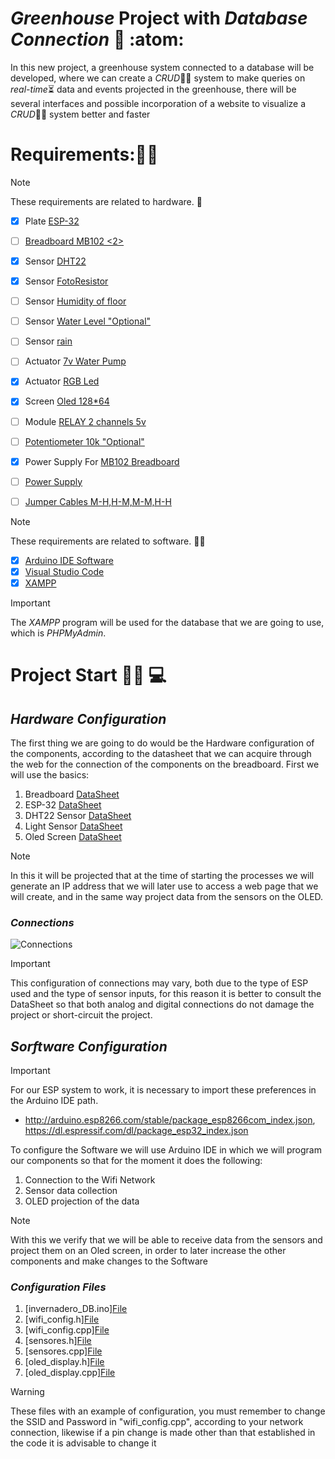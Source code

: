 # **_Greenhouse_ Project with _Database Connection_** :green_heart: :atom:

In this new project, a greenhouse system connected to a database will be developed, where we can create a _CRUD_:man_technologist: system to make queries on _real-time_:hourglass_flowing_sand: data and events projected in the greenhouse, there will be several interfaces and possible incorporation of a website to visualize a _CRUD_:technologist: system better and faster

# **Requirements:**:man_scientist:
> [!NOTE]
> These requirements are related to hardware. :mechanical_arm:

- [x] Plate [ESP-32](https://demosspro.com/arduino/47-tarjeta-de-desarrollo-esp-32-wifi-bluetooth.html)
- [ ] [Breadboard MB102 <2>](https://demosspro.com/protoboard-baquela-pcb/94-protoboard-mb102-830-puntos-blanca.html)
- [X] Sensor [DHT22](https://demosspro.com/sensores/207-sensor-humedad-y-temperatura-dht22.html)
- [X] Sensor [FotoResistor](https://demosspro.com/sensores/240-modulo-fotorresistencia-sensor-luz.html)
- [ ] Sensor [Humidity of floor](https://demosspro.com/sensores/208-sensor-de-humedad-suelo.html)
- [ ] Sensor [Water Level "Optional"](https://demosspro.com/sensores/210-sensor-nivel-agua.html)
- [ ] Sensor [rain](https://demosspro.com/sensores/209-sensor-lluvia.html)
- [ ] Actuator [7v Water Pump](https://demosspro.com/sensores/210-sensor-nivel-agua.html)
- [X] Actuator [RGB Led]()
- [X] Screen [Oled 128*64](https://demosspro.com/pantallas-display-matriz/84-display-pantalla-oled-096pulgada-128x64-dos-colores.html)
- [ ] Module [RELAY 2 channels 5v](https://demosspro.com/pantallas-display-matriz/84-display-pantalla-oled-096pulgada-128x64-dos-colores.html)
- [ ] [Potentiometer 10k "Optional"](https://demosspro.com/resistorleddiodocapacitor/511-potenciometro-10k.html)
- [X] Power Supply For [MB102 Breadboard](https://demosspro.com/bateriareguladorcargador/50-fuente-de-alimentacion-para-protoboard-mb102.html)
- [ ] [Power Supply](https://demosspro.com/busqueda?s=bateria)
- [ ] [Jumper Cables M-H,H-M,M-M,H-H](https://demosspro.com/busqueda?s=jumper)


> [!NOTE]
> These requirements are related to software. :man_technologist:

- [x] [Arduino IDE Software](https://www.arduino.cc/en/software)
- [X] [Visual Studio Code](https://code.visualstudio.com/)
- [X] [XAMPP](https://www.apachefriends.org/es/index.html)
> [!IMPORTANT]
> The _XAMPP_ program will be used for the database that we are going to use, which is _PHPMyAdmin_.

# **Project Start** 👩‍🔬 💻
## _Hardware Configuration_
The first thing we are going to do would be the Hardware configuration of the components, according to the datasheet that we can acquire through the web for the connection of the components on the breadboard. First we will use the basics:
1. Breadboard [DataSheet](https://agelectronica.lat/pdfs/textos/P/PROTO-BOARD.PDF)
2. ESP-32 [DataSheet](https://www.circuitstate.com/pinouts/doit-esp32-devkit-v1-wifi-development-board-pinout-diagram-and-reference/)
3. DHT22 Sensor [DataSheet](https://www.sparkfun.com/datasheets/Sensors/Temperature/DHT22.pdf)
4. Light Sensor [DataSheet](https://components101.com/sites/default/files/component_datasheet/LDR%20Datasheet.pdf)
5. Oled Screen [DataSheet](https://cdn.velleman.eu/downloads/29/infosheets/sh1106_datasheet.pdf)
> [!NOTE]
> In this it will be projected that at the time of starting the processes we will generate an IP address that we will later use to access a web page that we will create, and in the same way project data from the sensors on the OLED.
### _Connections_
  ![Connections](https://github.com/RinoxCraft/Projects-Unicauca/assets/67917424/cb91414b-0226-4970-83e0-5bef1b6aa881)
> [!IMPORTANT]
> This configuration of connections may vary, both due to the type of ESP used and the type of sensor inputs, for this reason it is better to consult the DataSheet so that both analog and digital connections do not damage the project or short-circuit the project.

## _Sorftware Configuration_
>[!IMPORTANT]
>For our ESP system to work, it is necessary to import these preferences in the Arduino IDE path.
- http://arduino.esp8266.com/stable/package_esp8266com_index.json, https://dl.espressif.com/dl/package_esp32_index.json

To configure the Software we will use Arduino IDE in which we will program our components so that for the moment it does the following:
1. Connection to the Wifi Network
3. Sensor data collection
4. OLED projection of the data
> [!NOTE]
> With this we verify that we will be able to receive data from the sensors and project them on an Oled screen, in order to later increase the other components and make changes to the Software
### _Configuration Files_
1. [invernadero_DB.ino][File](https://github.com/RinoxCraft/Projects-Unicauca/blob/e8c7efa60e7ab383742886479653b3628bbd8f25/Arduino-Proyects/GreenHouse-DataBase/Arduino%20IDE%20Files/Invernadero_DB.ino)
2. [wifi_config.h][File](https://github.com/RinoxCraft/Projects-Unicauca/blob/9b75d8906a1ee6bf3aeb0e856dc602c0ccd65110/Arduino-Proyects/GreenHouse-DataBase/Arduino%20IDE%20Files/wifi_config.h)
3. [wifi_config.cpp][File](https://github.com/RinoxCraft/Projects-Unicauca/blob/9b75d8906a1ee6bf3aeb0e856dc602c0ccd65110/Arduino-Proyects/GreenHouse-DataBase/Arduino%20IDE%20Files/wifi_config.cpp)
4. [sensores.h][File](https://github.com/RinoxCraft/Projects-Unicauca/blob/9b75d8906a1ee6bf3aeb0e856dc602c0ccd65110/Arduino-Proyects/GreenHouse-DataBase/Arduino%20IDE%20Files/sensores.h)
5. [sensores.cpp][File](https://github.com/RinoxCraft/Projects-Unicauca/blob/9b75d8906a1ee6bf3aeb0e856dc602c0ccd65110/Arduino-Proyects/GreenHouse-DataBase/Arduino%20IDE%20Files/sensores.cpp)
6. [oled_display.h][File](https://github.com/RinoxCraft/Projects-Unicauca/blob/9b75d8906a1ee6bf3aeb0e856dc602c0ccd65110/Arduino-Proyects/GreenHouse-DataBase/Arduino%20IDE%20Files/oled_display.h)
7. [oled_display.cpp][File](https://github.com/RinoxCraft/Projects-Unicauca/blob/9b75d8906a1ee6bf3aeb0e856dc602c0ccd65110/Arduino-Proyects/GreenHouse-DataBase/Arduino%20IDE%20Files/oled_display.cpp)
> [!WARNING]
> These files with an example of configuration, you must remember to change the SSID and Password in "wifi_config.cpp", according to your network connection, likewise if a pin change is made other than that established in the code it is advisable to change it

